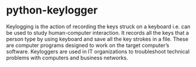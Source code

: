 # python-keylogger
Keylogging is the action of recording the keys struck on a keyboard i.e. can be used to study human-computer interaction.
It records all the keys that a person type by using keyboard and save all the key strokes in a file.
These are computer programs designed to work on the target computer’s software. Keyloggers are used in IT organizations to troubleshoot technical problems with computers and business networks.
